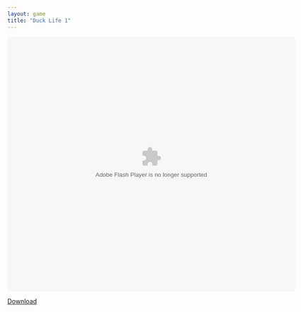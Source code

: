 ```yaml
---
layout: game
title: "Duck Life 1"
---
```


<object width="100" height="100">
    <embed src="ducklife.swf" flashvars="" base="" quality="high" allowscriptaccess="always" allowfullscreen="true" bgcolor="" wmode="window" width="650" height="575" type="application/x-shockwave-flash" pluginspage="http://www.macromedia.com/go/getflashplayer">
</object>

<br>

<a href="ducklife.swf" download class="btn btn-secondary">Download</a>